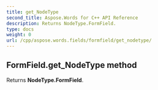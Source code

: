 ```yaml
---
title: get_NodeType
second_title: Aspose.Words for C++ API Reference
description: Returns NodeType.FormField. 
type: docs
weight: 0
url: /cpp/aspose.words.fields/formfield/get_nodetype/
---
```

## FormField.get_NodeType method


Returns **NodeType.FormField**. 

